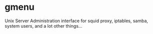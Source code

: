 # gmenu
Unix Server Administration interface for squid proxy, iptables, samba, system users, and a lot other things... 
